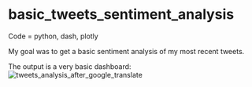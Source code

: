 # basic_tweets_sentiment_analysis

Code = python, dash, plotly

My goal was to get a basic sentiment analysis of my most recent tweets.

The output is a very basic dashboard: 
![tweets_analysis_after_google_translate](https://user-images.githubusercontent.com/681887/184933664-f49ab776-d46e-486d-a394-e4fe4a6b2976.jpg)
